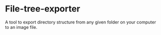 # File-tree-exporter
A tool to export directory structure from any given folder on your computer to an image file.
